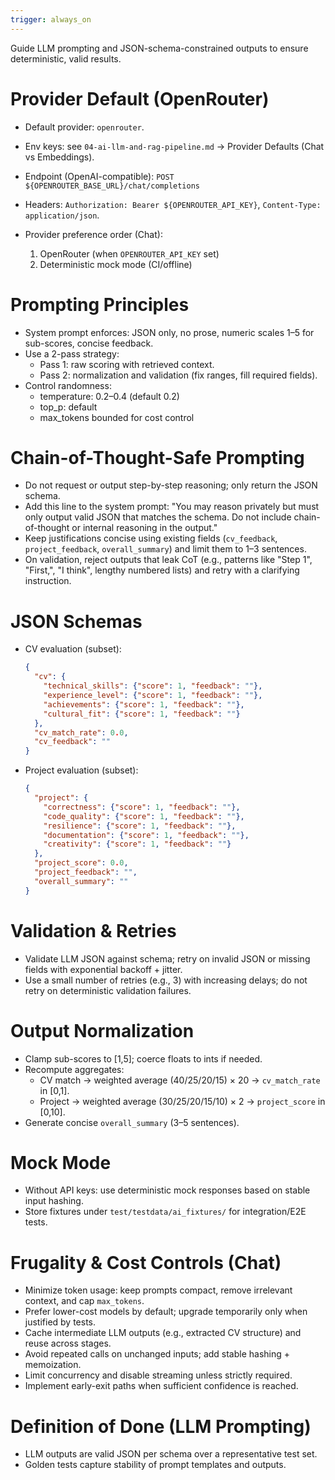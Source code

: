 ```yaml
---
trigger: always_on
---
```


Guide LLM prompting and JSON-schema-constrained outputs to ensure deterministic, valid results.

# Provider Default (OpenRouter)
- Default provider: `openrouter`.
- Env keys: see `04-ai-llm-and-rag-pipeline.md` → Provider Defaults (Chat vs Embeddings).
- Endpoint (OpenAI-compatible): `POST ${OPENROUTER_BASE_URL}/chat/completions`
- Headers: `Authorization: Bearer ${OPENROUTER_API_KEY}`, `Content-Type: application/json`.

- Provider preference order (Chat):
  1) OpenRouter (when `OPENROUTER_API_KEY` set)
  2) Deterministic mock mode (CI/offline)


# Prompting Principles
- System prompt enforces: JSON only, no prose, numeric scales 1–5 for sub-scores, concise feedback.
- Use a 2-pass strategy:
  - Pass 1: raw scoring with retrieved context.
  - Pass 2: normalization and validation (fix ranges, fill required fields).
- Control randomness:
  - temperature: 0.2–0.4 (default 0.2)
  - top_p: default
  - max_tokens bounded for cost control

# Chain-of-Thought-Safe Prompting
- Do not request or output step-by-step reasoning; only return the JSON schema.
- Add this line to the system prompt: "You may reason privately but must only output valid JSON that matches the schema. Do not include chain-of-thought or internal reasoning in the output."
- Keep justifications concise using existing fields (`cv_feedback`, `project_feedback`, `overall_summary`) and limit them to 1–3 sentences.
- On validation, reject outputs that leak CoT (e.g., patterns like "Step 1", "First,", "I think", lengthy numbered lists) and retry with a clarifying instruction.

# JSON Schemas
- CV evaluation (subset):
  ```json
  {
    "cv": {
      "technical_skills": {"score": 1, "feedback": ""},
      "experience_level": {"score": 1, "feedback": ""},
      "achievements": {"score": 1, "feedback": ""},
      "cultural_fit": {"score": 1, "feedback": ""}
    },
    "cv_match_rate": 0.0,
    "cv_feedback": ""
  }
  ```
- Project evaluation (subset):
  ```json
  {
    "project": {
      "correctness": {"score": 1, "feedback": ""},
      "code_quality": {"score": 1, "feedback": ""},
      "resilience": {"score": 1, "feedback": ""},
      "documentation": {"score": 1, "feedback": ""},
      "creativity": {"score": 1, "feedback": ""}
    },
    "project_score": 0.0,
    "project_feedback": "",
    "overall_summary": ""
  }
  ```

# Validation & Retries
- Validate LLM JSON against schema; retry on invalid JSON or missing fields with exponential backoff + jitter.
- Use a small number of retries (e.g., 3) with increasing delays; do not retry on deterministic validation failures.

# Output Normalization
- Clamp sub-scores to [1,5]; coerce floats to ints if needed.
- Recompute aggregates:
  - CV match → weighted average (40/25/20/15) × 20 → `cv_match_rate` in [0,1].
  - Project → weighted average (30/25/20/15/10) × 2 → `project_score` in [0,10].
- Generate concise `overall_summary` (3–5 sentences).

# Mock Mode
- Without API keys: use deterministic mock responses based on stable input hashing.
- Store fixtures under `test/testdata/ai_fixtures/` for integration/E2E tests.

# Frugality & Cost Controls (Chat)
- Minimize token usage: keep prompts compact, remove irrelevant context, and cap `max_tokens`.
- Prefer lower-cost models by default; upgrade temporarily only when justified by tests.
- Cache intermediate LLM outputs (e.g., extracted CV structure) and reuse across stages.
- Avoid repeated calls on unchanged inputs; add stable hashing + memoization.
- Limit concurrency and disable streaming unless strictly required.
- Implement early-exit paths when sufficient confidence is reached.

# Definition of Done (LLM Prompting)
- LLM outputs are valid JSON per schema over a representative test set.
- Golden tests capture stability of prompt templates and outputs.
